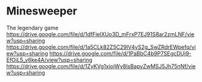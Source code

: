 # Minesweeper
The legendary game
https://drive.google.com/file/d/1dfFielXUo3D_mFrxP7EJ91S8ar2zmLNF/view?usp=sharing
https://drive.google.com/file/d/1a5CLk82Z5C29lV4yS2g_SwZRdrEWpefq/view?usp=sharing
https://drive.google.com/file/d/1PaBbC4b9P7SEgcDUj9-EfOiL5_v6ke4A/view?usp=sharing
https://drive.google.com/file/d/1ZyKVg1xiojWy8lsBapvZwMSJ5Jh75nNf/view?usp=sharing
